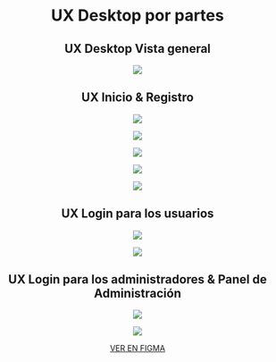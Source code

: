 <h1 align="center">UX Desktop por partes</h1>
<h2 align="center">UX Desktop Vista general</h2>
<p align="center"><img src="https://github.com/Jramo5/Launch-X-Latam-MisionFrontEnd/blob/main/INTRO/Practicas/5-%20UX/Desktop/Abogabot%20-%20Desktop.png?raw=true"></p>
<h2 align="center">UX Inicio & Registro</h2>
<p align="center"><img src="https://github.com/Jramo5/Launch-X-Latam-MisionFrontEnd/blob/main/INTRO/Practicas/5-%20UX/Desktop/Img/Inicio%20-%20Registro/1.png"></p>
<p align="center"><img src="https://github.com/Jramo5/Launch-X-Latam-MisionFrontEnd/blob/main/INTRO/Practicas/5-%20UX/Desktop/Img/Inicio%20-%20Registro/2.png"></p>
<p align="center"><img src="https://github.com/Jramo5/Launch-X-Latam-MisionFrontEnd/blob/main/INTRO/Practicas/5-%20UX/Desktop/Img/Inicio%20-%20Registro/3.png"></p>
<p align="center"><img src="https://github.com/Jramo5/Launch-X-Latam-MisionFrontEnd/blob/main/INTRO/Practicas/5-%20UX/Desktop/Img/Inicio%20-%20Registro/4.png"></p>
<p align="center"><img src="https://github.com/Jramo5/Launch-X-Latam-MisionFrontEnd/blob/main/INTRO/Practicas/5-%20UX/Desktop/Img/Inicio%20-%20Registro/5.png"></p>

<h2 align="center">UX Login para los usuarios</h2>
<p align="center"><img src="https://github.com/Jramo5/Launch-X-Latam-MisionFrontEnd/blob/main/INTRO/Practicas/5-%20UX/Desktop/Img/User%20Login/1.png"></p>
<p align="center"><img src="https://github.com/Jramo5/Launch-X-Latam-MisionFrontEnd/blob/main/INTRO/Practicas/5-%20UX/Desktop/Img/User%20Login/2.png"></p>

<h2 align="center">UX Login para los administradores & Panel de Administración </h2>
<p align="center"><img src="https://github.com/Jramo5/Launch-X-Latam-MisionFrontEnd/blob/main/INTRO/Practicas/5-%20UX/Desktop/Img/Admin%20login%20-%20Panel/1.png"></p>
<p align="center"><img src="https://github.com/Jramo5/Launch-X-Latam-MisionFrontEnd/blob/main/INTRO/Practicas/5-%20UX/Desktop/Img/Admin%20login%20-%20Panel/2.png"></p>

<p align="center"><a href="https://www.figma.com/proto/q4srZqiMkh2oNQ3U5FoVbt/Pagina-web-para-abogados-(Copy)?page-id=0%3A1&node-id=1%3A2">VER EN FIGMA</a></p>

